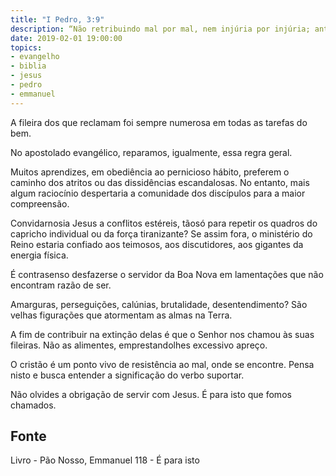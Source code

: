 ```yaml
---
title: "I Pedro, 3:9"
description: “Não retribuindo mal por mal, nem injúria por injúria; antes, pelo contrário, bendizendo; sabendo que para isto fostes chamados.”
date: 2019-02-01 19:00:00
topics: 
- evangelho
- biblia
- jesus
- pedro
- emmanuel
---
```


A fileira dos que reclamam foi sempre numerosa em todas as tarefas do
bem.

No apostolado evangélico, reparamos, igualmente, essa regra geral.

Muitos aprendizes, em obediência ao pernicioso hábito, preferem o
caminho dos atritos ou das dissidências escandalosas. No entanto, mais algum
raciocínio despertaria a comunidade dos discípulos para a maior compreensão.

Convidar­nos­ia Jesus a conflitos estéreis, tão­só para repetir os quadros do capricho
individual ou da força tiranizante? Se assim fora, o ministério do Reino estaria
confiado aos teimosos, aos discutidores, aos gigantes da energia física.

É contra­senso desfazer­se o servidor da Boa Nova em lamentações que não
encontram razão de ser.

Amarguras, perseguições, calúnias, brutalidade, desentendimento?
São velhas figurações que atormentam as almas na Terra.

A fim de contribuir na extinção delas é que o Senhor nos chamou às suas
fileiras. Não as alimentes, emprestando­lhes excessivo apreço.

O cristão é um ponto vivo de resistência ao mal, onde se encontre. Pensa
nisto e busca entender a significação do verbo suportar.

Não olvides a obrigação de servir com Jesus. É para isto que fomos
chamados.



## Fonte
Livro - Pão Nosso, Emmanuel
118 - É para isto
